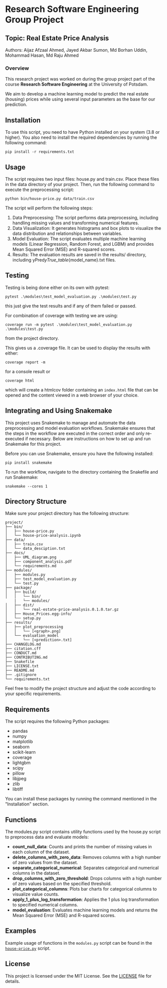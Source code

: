 # Research Software Engineering Group Project

## Topic: Real Estate Price Analysis

Authors: Aijaz Afzaal Ahmed, Jayed Akbar Sumon, Md Borhan Uddin, Mohammad Hasan, Md Raju Ahmed

### Overview

This research project was worked on during the group project part of the course **Research Software Engineering** at the University of Potsdam.

We aim to develop a machine learning model to predict the real estate (housing) prices while using several input parameters as the base for our prediction.

## Installation

To use this script, you need to have Python installed on your system (3.8 or higher). You also need to install the required dependencies by running the following command:

```
pip install -r requirements.txt
```

## Usage

The script requires two input files: house.py and train.csv. Place these files in the data directory of your project. Then, run the following command to execute the preprocessing script:

```
python bin/house-price.py data/train.csv
```

The script will perform the following steps:

1. Data Preprocessing: The script performs data preprocessing, including handling missing values and transforming numerical features.
2. Data Visualization: It generates histograms and box plots to visualize the data distribution and relationships between variables.
3. Model Evaluation: The script evaluates multiple machine learning models (Linear Regression, Random Forest, and LGBM) and provides Mean Squared Error (MSE) and R-squared scores.
4. Results: The evaluation results are saved in the results/ directory, including yPred*yTrue_table*{model_name}.txt files.

## Testing

Testing is being done either on its own with pytest:

```
pytest .\modules\test_model_evaluation.py .\modules\test.py
```

this just give the test results and if any of them failed or passed.

For combination of coverage with testing we are using:

```
coverage run -m pytest .\modules\test_model_evaluation.py .\modules\test.py
```

from the project directory.

This gives us a .coverage file. It can be used to display the results with either:

```
coverage report -m
```

for a console result or

```
coverage html
```

which will create a htmlcov folder containing an `index.html` file that can be opened and the content viewed in a web browser of your choice.

## Integrating and Using Snakemake
This project uses Snakemake to manage and automate the data preprocessing and model evaluation workflows. Snakemake ensures that the steps in the workflow are executed in the correct order and only re-executed if necessary. Below are instructions on how to set up and run Snakemake for this project.

Before you can use Snakemake, ensure you have the following installed:
```
pip install snakemake
```
To run the workflow, navigate to the directory containing the Snakefile and run Snakemake:
```
snakemake --cores 1
```
## Directory Structure

Make sure your project directory has the following structure:

```
project/
├── bin/
│   ├── house-price.py
│   └── house-price-analysis.ipynb
├── data/
│   ├── train.csv
│   └── data_desciption.txt
├── docs/
│   ├── UML_diagram.png
│   ├── component_analysis.pdf
│   └── requirements.md   
├── modules/
│   ├── modules.py
│   ├── test_model_evaluation.py
│   └── test.py
├── package/
│   ├── build/
│   │   └── bin/
    |   └── modules/
│   ├── dist/
│   │   └── real-estate-price-analysis.0.1.0.tar.gz
│   ├── House_Prices.egg-info/
│   └── setup.py
├── results/
│   ├── plot_preprocessing
│   │   └── [<graph>.png]
│   └── evaluation_model
│       └── [<prediction>.txt]
├── CHANGELOG.md
├── citation.cff
├── CONDUCT.md
├── CONTRIBUTING.md
├── Snakefile
├── LICENSE.txt
├── README.md
├── .gitignore
└── requirements.txt

```
Feel free to modify the project structure and adjust the code according to your specific requirements.

## Requirements

The script requires the following Python packages:

- pandas
- numpy
- matplotlib
- seaborn
- scikit-learn
- coverage
- lightgbm
- scipy
- pillow
- libjpeg
- zlib
- libtiff

You can install these packages by running the command mentioned in the "Installation" section.

## Functions

The modules.py script contains utility functions used by the house.py script to preprocess data and evaluate models:

<ul>
    <li><b>count_null_data</b>: Counts and prints the number of missing values in each column of the dataset.</li>
    <li><b>delete_columns_with_zero_data</b>: Removes columns with a high number of zero values from the dataset.</li>
    <li><b>separate_categorical_numerical</b>: Separates categorical and numerical columns in the dataset.</li>
    <li><b>drop_columns_with_zero_threshold</b>: Drops columns with a high number of zero values based on the specified threshold.</li>
    <li><b>plot_categorical_columns</b>: Plots bar charts for categorical columns to visualize value counts.</li>
    <li><b>apply_1_plus_log_transformation</b>: Applies the 1 plus log transformation to specified numerical columns.</li>
    <li><b>model_evaluation</b>: Evaluates machine learning models and returns the Mean Squared Error (MSE) and R-squared scores.</li>
</ul>

## Examples

Example usage of functions in the `modules.py` script can be found in the [`house-price.py`](bin/house-price.py) script.

## License

This project is licensed under the MIT License. See the [LICENSE](LICENSE.md) file for details.
